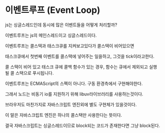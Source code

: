 # 이벤트루프 \(Event Loop\)

js는 싱글스레드인데 동시에 많은 이벤트들을 어떻게 처리할까?

이벤트루프는 js의 메인스레드이고 싱글스레드이다.

이벤트루프는 콜스택과 태스크큐를 지켜보고있다가 콜스택이 비어있으면

태스크큐에서 첫번째 이벤트를 콜스택에 넣어주는 일을하고, 그것을 tick이라고한다.

콜 스택이 비어 있고 태스크 큐에 콜백 함수가 있는 경우, 함수는 큐에서 제외되고 실행될 콜 스택으로 푸시됩니다.

이벤트루프는 ECMAScript의 스펙이 아니다. 구동 환경측에서 구현해야한다.

그래서 노드는 비동기 io를 지원하기 위해 libuv라이브러리를 사용하는것이다.

브라우저도 마찬가지로 자바스크립트 엔진외에 별도 구현체가 있을것이다.

이 말은 자바스크립트 엔진은 하나의 콜스택만 사용한다는 뜻이다.

결국 자바스크립트는 싱글스레드이므로 block되는 코드가 존재한다면 그냥 block된다.

